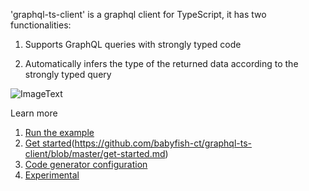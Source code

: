 'graphql-ts-client' is a graphql client for TypeScript, it has two functionalities:

1. Supports GraphQL queries with strongly typed code

2. Automatically infers the type of the returned data according to the strongly typed query

![ImageText](https://github.com/babyfish-ct/graphql-ts-client/blob/master/graphql-ts-client.gif)



Learn more

1. [Run the example](https://github.com/babyfish-ct/graphql-ts-client/blob/master/example/README.md)
2. [Get started]()(https://github.com/babyfish-ct/graphql-ts-client/blob/master/get-started.md)
3. [Code generator configuration](https://github.com/babyfish-ct/graphql-ts-client/blob/master/codegen-properties.md)
4. [Experimental](https://github.com/babyfish-ct/graphql-ts-client/blob/master/experimental.md)